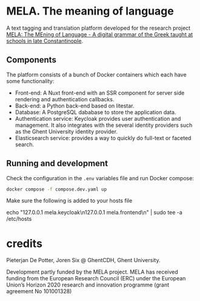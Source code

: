 # MELA. The meaning of language

A text tagging and translation platform developed for the research project [MELA: The MEning of Language - A digital grammar of the Greek taught at schools in late Constantinople](https://research.flw.ugent.be/en/projects/mela-meaning-language-digital-grammar-greek-taught-schools-late-constantinople).

## Components

The platform consists of a bunch of Docker containers which each have some functionality:

* Front-end: A Nuxt front-end with an SSR component for server side rendering and authentication callbacks. 
* Back-end: a Python back-end based on litestar.
* Database: A PostgreSQL dababase to store the application data.
* Authentication service: Keycloak provides user authentication and management. It also integrates with the several identity providers such as the Ghent University identity provider.
* Elasticsearch service: provides a way to quickly do full-text or faceted search.

## Running and development

Check the configuration in the `.env` variables file and run Docker compose:

```sh
docker compose -f compose.dev.yaml up
```

Make sure the following is added to your hosts file

echo "127.0.0.1 mela.keycloak\n127.0.0.1 mela.frontend\n" | sudo tee -a /etc/hosts

# credits

Pieterjan De Potter, Joren Six @ GhentCDH, Ghent University.

Development partly funded by the MELA project. MELA has received funding from the European Research Council (ERC) under the European Union’s Horizon 2020 research and innovation programme (grant agreement No 101001328)
